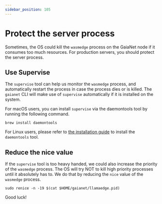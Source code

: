 ```yaml
---
sidebar_position: 105
---
```


# Protect the server process

Sometimes, the OS could kill the `wasmedge` process on the GaiaNet node if it consumes too much resources. For production
servers, you should protect the server process.

## Use Supervise

The `supervise` tool can help us monitor the `wasmedge` process, and automatically restart the process
in case the process dies or is killed.
The `gaianet` CLI will make use of `supervise` automatically if it is installed on the system.

For macOS users, you can install `supervise` via the daemontools tool by running the following command.

```
brew install daemontools
```

For Linux users, please refer to [the installation guide](https://cr.yp.to/daemontools/install.html) to install the `daemontools` tool.

## Reduce the nice value

If the `supervise` tool is too heavy handed, we could also increase the priority of the `wasmedge` process. The OS
will try NOT to kill high priority processes until it absolutely has to. We do that by reducing the `nice` value
of the `wasmedge` process.

```
sudo renice -n -19 $(cat $HOME/gaianet/llamaedge.pid)
```

Good luck!

